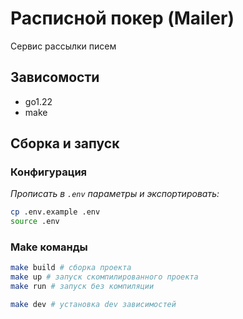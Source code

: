 # Расписной покер (Mailer)
Сервис рассылки писем

## Зависомости
* go1.22
* make

## Сборка и запуск
### Конфигурация
_Прописать в `.env` параметры и экспортировать:_
```bash
cp .env.example .env
source .env
```

### Make команды
```bash
make build # сборка проекта
make up # запуск скомпилированного проекта
make run # запуск без компиляции

make dev # установка dev зависимостей
```